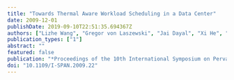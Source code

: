 ```yaml
---
title: "Towards Thermal Aware Workload Scheduling in a Data Center"
date: 2009-12-01
publishDate: 2019-09-10T22:51:35.694367Z
authors: ["Lizhe Wang", "Gregor von Laszewski", "Jai Dayal", "Xi He", "Andrew J. Younge", "Thomas R. Furlani"]
publication_types: ["1"]
abstract: ""
featured: false
publication: "*Proceedings of the 10th International Symposium on Pervasive Systems, Algorithms, and Networks (ISPAN2009)*"
doi: "10.1109/I-SPAN.2009.22"
---
```


